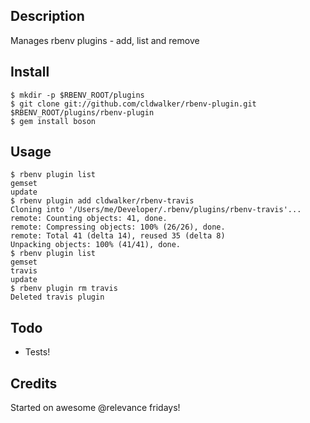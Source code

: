 ## Description

Manages rbenv plugins - add, list and remove

## Install

    $ mkdir -p $RBENV_ROOT/plugins
    $ git clone git://github.com/cldwalker/rbenv-plugin.git $RBENV_ROOT/plugins/rbenv-plugin
    $ gem install boson

## Usage

    $ rbenv plugin list
    gemset
    update
    $ rbenv plugin add cldwalker/rbenv-travis
    Cloning into '/Users/me/Developer/.rbenv/plugins/rbenv-travis'...
    remote: Counting objects: 41, done.
    remote: Compressing objects: 100% (26/26), done.
    remote: Total 41 (delta 14), reused 35 (delta 8)
    Unpacking objects: 100% (41/41), done.
    $ rbenv plugin list
    gemset
    travis
    update
    $ rbenv plugin rm travis
    Deleted travis plugin

## Todo

* Tests!

## Credits

Started on awesome @relevance fridays!
